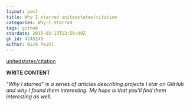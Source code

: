 ```yaml
---
layout: post
title: Why I starred unitedstates/citation
categories: Why-I-Starred
tags: github
stardate: 2015-03-13T13:59:49Z
gh_id: 4245245
author: Nick Peihl
---
```


[unitedstates/citation](https://github.com/unitedstates/citation)

**WRITE CONTENT**

*"Why I starred" is a series of articles describing projects I star on GitHub and why I found them interesting. My hope is that you'll find them interesting as well.*


